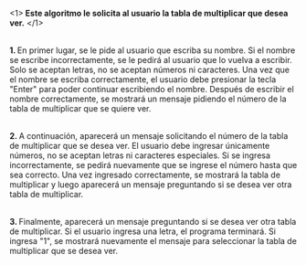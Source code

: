 <1><b> Este algoritmo le solicita al usuario la tabla de multiplicar que desea ver.</b> </1><br><br>

<p><b> 1. </b> En primer lugar, se le pide al usuario que escriba su nombre. Si el nombre se escribe incorrectamente,
 se le pedirá al usuario que lo vuelva a escribir. Solo se aceptan letras, no se aceptan números ni caracteres.
 Una vez que el nombre se escriba correctamente, el usuario debe presionar la tecla "Enter" para poder continuar escribiendo el nombre.
 Después de escribir el nombre correctamente, se mostrará un mensaje pidiendo el número de la tabla de multiplicar que se quiere ver.<br><br>

<b> 2. </b> A continuación, aparecerá un mensaje solicitando el número de la tabla de multiplicar que se desea ver.
El usuario debe ingresar únicamente números, no se aceptan letras ni caracteres especiales. Si se ingresa incorrectamente,
se pedirá nuevamente que se ingrese el número hasta que sea correcto. Una vez ingresado correctamente, se mostrará la tabla de multiplicar y
luego aparecerá un mensaje preguntando si se desea ver otra tabla de multiplicar.<br><br>

<b> 3. </b> Finalmente, aparecerá un mensaje preguntando si se desea ver otra tabla de multiplicar.
Si el usuario ingresa una letra, el programa terminará. Si ingresa "1",
se mostrará nuevamente el mensaje para seleccionar la tabla de multiplicar que se desea ver. </p>
